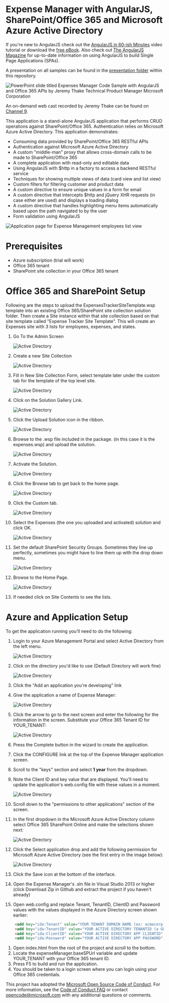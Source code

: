 Expense Manager with AngularJS, SharePoint/Office 365 and Microsoft Azure Active Directory
===============

If you're new to AngularJS check out the [AngularJS in 60-ish Minutes](http://weblogs.asp.net/dwahlin/video-tutorial-angularjs-fundamentals-in-60-ish-minutes) video tutorial or download the [free eBook](http://weblogs.asp.net/dwahlin/angularjs-in-60-ish-minutes-the-ebook). Also check out [The AngularJS Magazine](http://flip.it/bdyUX) for up-to-date information on using AngularJS to build Single Page Applications (SPAs).


A presentation on all samples can be found in the [presentation folder](presentation) within this repository.

![PowerPoint slide titled Expenses Manager Code Sample with AngularJS and Office 365 APIs by Jeremy Thake Technical Product Manager Microsoft Corporation](ExpenseManager/Content/images/readmeImages/channel9scrnsht.png)

An on-demand web cast recorded by Jeremy Thake can be found on [Channel 9](http://channel9.msdn.com/Blogs/Office-365-Dev/Getting-started-with-the-Expense-Tracker-AngularJS-Office-365-API-Code-Sample).

This application is a stand-alone AngularJS application that performs CRUD operations against SharePoint/Office 365. Authentication relies on Microsoft Azure Active Directory.
This application demonstrates:

* Consuming data provided by SharePoint/Office 365 RESTful APIs
* Authentication against Microsoft Azure Active Directory 
* A custom "middle-man" proxy that allows cross-domain calls to be made to SharePoint/Office 365
* A complete application with read-only and editable data
* Using AngularJS with $http in a factory to access a backend RESTful service
* Techniques for showing multiple views of data (card view and list view)
* Custom filters for filtering customer and product data
* A custom directive to ensure unique values in a form for email 
* A custom directive that intercepts $http and jQuery XHR requests (in case either are used) and displays a loading dialog
* A custom directive that handles highlighting menu items automatically based upon the path navigated to by the user
* Form validation using AngularJS


![Application page for Expense Management employees list view](ExpenseManager/Content/images/readmeImages/screenshot.png)

# Prerequisites

* Azure subscription (trial will work)
* Office 365 tenant
* SharePoint site collection in your Office 365 tenant

# Office 365 and SharePoint Setup

Following are the steps to upload the ExpensesTrackerSiteTemplate.wsp template into an existing Office 365/SharePoint site collection solution folder. Then create a Site instance within that site collection based on that site template called "Expense Tracker Site Template". This will create an Expenses site with 3 lists for employees, expenses, and states.

1. Go To the Admin Screen

    ![Active Directory](ExpenseManager/Content/images/readmeImages/1-GoToAdminScreen.png)

1. Create a new Site Collection

    ![Active Directory](ExpenseManager/Content/images/readmeImages/2-CreateNewSiteCollection.png)

1. Fill in New Site Collection Form, select template later under the custom tab for the template of the top level site.

    ![Active Directory](ExpenseManager/Content/images/readmeImages/3-FillInSiteCollectionFormChooseTemplateLater.png)

1. Click on the Solution Gallery Link.

    ![Active Directory](ExpenseManager/Content/images/readmeImages/4-clickonsolutiongallery.png)

1. Click the Upload Solution icon in the ribbon.

    ![Active Directory](ExpenseManager/Content/images/readmeImages/5-clickUploadSolution.png)

1. Browse to the .wsp file included in the package.  (in this case it is the expenses.wsp) and upload the solution.

    ![Active Directory](ExpenseManager/Content/images/readmeImages/6-browsetosolutionfromgithubfolder.png)
1. Activate the Solution.

    ![Active Directory](ExpenseManager/Content/images/readmeImages/7-ActivateSolution.png)
1. Click the Browse tab to get back to the home page.

    ![Active Directory](ExpenseManager/Content/images/readmeImages/8-clickbrowse.png)

1. Click the Custom tab.

    ![Active Directory](ExpenseManager/Content/images/readmeImages/9-clickcustomtab.png)

1. Select the Expenses (the one you uploaded and activated) solution and click OK.

    ![Active Directory](ExpenseManager/Content/images/readmeImages/10-selectexpensesandclickok.png)

1. Set the default SharePoint Security Groups.  Sometimes they line up perfectly, sometimes you might have to line them up with the drop down menu.

    ![Active Directory](ExpenseManager/Content/images/readmeImages/11-setdefaultgroups.png)

1. Browse to the Home Page.

    ![Active Directory](ExpenseManager/Content/images/readmeImages/12-HomePageTopLevelSiteWithLists.png)

1. If needed click on Site Contents to see the lists.


# Azure and Application Setup
To get the application running you'll need to do the following:

1. Login to your Azure Management Portal and select Active Directory from the left menu.

    ![Active Directory](ExpenseManager/Content/images/readmeImages/ManagementServicesMenuItem.png)

1. Click on the directory you'd like to use (Default Directory will work fine)

    ![Active Directory](ExpenseManager/Content/images/readmeImages/DefaultDirectory.png)

1. Click the "Add an application you're developing" link
1. Give the application a name of Expense Manager:

    ![Active Directory](ExpenseManager/Content/images/readmeImages/AddApplication.png)

1. Click the arrow to go to the next screen and enter the following for the information in the screen. Substitute your Office 365 Tenant ID for YOUR_TENANT: 

    ![Active Directory](ExpenseManager/Content/images/readmeImages/ApplicationProperties.png)

1. Press the Complete button in the wizard to create the application.
1. Click the CONFIGURE link at the top of the Expense Manager application screen.
1. Scroll to the "keys" section and select **1 year** from the dropdown.
1. Note the Client ID and key value that are displayed. You'll need to update the application's web.config file with these values in a moment.

    ![Active Directory](ExpenseManager/Content/images/readmeImages/ClientID.png)

1. Scroll down to the "permissions to other applications" section of the screen.
1. In the first dropdown in the Microsoft Azure Active Directory column select Office 365 SharePoint Online and make the selections shown next:

    ![Active Directory](ExpenseManager/Content/images/readmeImages/Permissions.png)

1. Click the Select application drop and add the following permission for Microsoft Azure Active Directory (see the first entry in the image below):

    ![Active Directory](ExpenseManager/Content/images/readmeImages/ADPermissions.png)

1. Click the Save icon at the bottom of the interface.
1. Open the Expense Manager's .sln file in Visual Studio 2013 or higher (click Download Zip in Github and extract the project if you haven't already)
1. Open web.config and replace Tenant, TenantID, ClientID and Password values with the values displayed in the Azure Directory screen shown earlier:

```html
    <add key="ida:Tenant" value="YOUR TENANT DOMAIN NAME (ex: acmecorp)" />
    <add key="ida:TenantID" value="YOUR ACTIVE DIRECTORY TENANTID (a GUID)" />
    <add key="ida:ClientID" value="YOUR ACTIVE DIRECTORY APP CLIENTID" />
    <add key="ida:Password" value="YOUR ACTIVE DIRECTORY APP PASSWORD" />
```

1. Open index.html from the root of the project and scroll to the bottom.
1. Locate the expenseManager.baseSPUrl variable and update YOUR_TENANT with your Office 365 tenant ID. 
1. Press F5 to build and run the application. 
1. You should be taken to a login screen where you can login using your Office 365 credentials.


This project has adopted the [Microsoft Open Source Code of Conduct](https://opensource.microsoft.com/codeofconduct/). For more information, see the [Code of Conduct FAQ](https://opensource.microsoft.com/codeofconduct/faq/) or contact [opencode@microsoft.com](mailto:opencode@microsoft.com) with any additional questions or comments.
